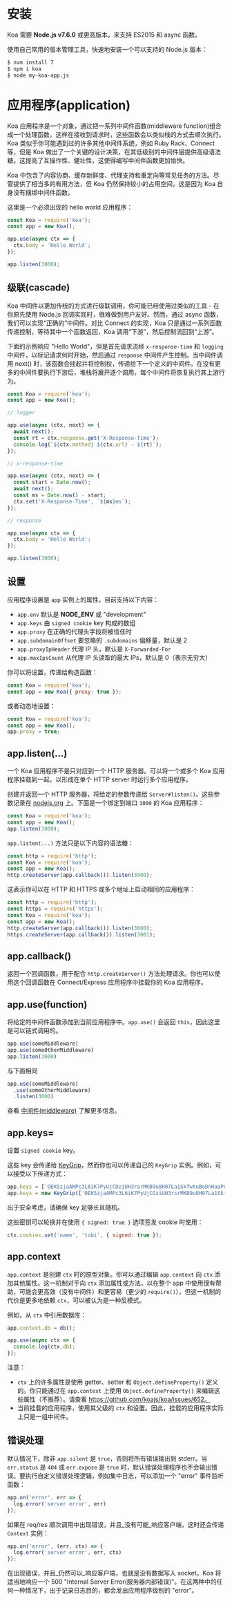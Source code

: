 # 安装

  Koa 需要 __Node.js v7.6.0__ 或更高版本，来支持 ES2015 和 async 函数。

  使用自己常用的版本管理工具，快速地安装一个可以支持的 Node.js 版本：

```bash
$ nvm install 7
$ npm i koa
$ node my-koa-app.js
```

# 应用程序(application)

Koa 应用程序是一个对象，通过把一系列中间件函数(middleware function)组合成一个处理函数，这样在接收到请求时，这些函数会以类似栈的方式去顺次执行。Koa 类似于你可能遇到过的许多其他中间件系统，例如 Ruby Rack、Connect 等，但是 Koa 做出了一个关键的设计决策，在其低级别的中间件层提供高级语法糖。这提高了互操作性、健壮性，这使得编写中间件函数更加愉快。

Koa 中包含了内容协商、缓存新鲜度、代理支持和重定向等常见任务的方法。尽管提供了相当多的有用方法，但 Koa 仍然保持较小的占用空间，这是因为 Koa 自身没有捆绑中间件函数。

这里是一个必须出现的 hello world 应用程序：

<!-- runkit:endpoint -->
```js
const Koa = require('koa');
const app = new Koa();

app.use(async ctx => {
  ctx.body = 'Hello World';
});

app.listen(3000);
```

## 级联(cascade)

Koa 中间件以更加传统的方式进行级联调用，你可能已经使用过类似的工具 - 在你原先使用 Node.js 回调实现时，很难做到用户友好。然而，通过 async 函数，我们可以实现“正确的”中间件。对比 Connect 的实现，Koa 只是通过一系列函数传递控制，等待其中一个函数返回，Koa 调用“下游”，然后控制流回到“上游”。

下面的示例响应 "Hello World"，但是首先请求流经 `x-response-time` 和 `logging` 中间件，以标记请求何时开始，然后通过 `response` 中间件产生控制。当中间件调用 next() 时，该函数会挂起并将控制权，传递给下一个定义的中间件。在没有更多的中间件要执行下游后，堆栈将展开逐个调用，每个中间件将恢复执行其上游行为。

<!-- runkit:endpoint -->
```js
const Koa = require('koa');
const app = new Koa();

// logger

app.use(async (ctx, next) => {
  await next();
  const rt = ctx.response.get('X-Response-Time');
  console.log(`${ctx.method} ${ctx.url} - ${rt}`);
});

// x-response-time

app.use(async (ctx, next) => {
  const start = Date.now();
  await next();
  const ms = Date.now() - start;
  ctx.set('X-Response-Time', `${ms}ms`);
});

// response

app.use(async ctx => {
  ctx.body = 'Hello World';
});

app.listen(3000);
```

## 设置

应用程序设置是 `app` 实例上的属性，目前支持以下内容：

  - `app.env` 默认是 __NODE_ENV__ 或 "development"
  - `app.keys` 由 `signed cookie` key 构成的数组
  - `app.proxy` 在正确的代理头字段将被信任时
  - `app.subdomainOffset` 要忽略的 `.subdomains` 偏移量，默认是 2
  - `app.proxyIpHeader` 代理 IP 头，默认是 `X-Forwarded-For`
  - `app.maxIpsCount` 从代理 IP 头读取的最大 IPs，默认是 0（表示无穷大）

你可以将设置，传递给构造函数：

  ```js
  const Koa = require('koa');
  const app = new Koa({ proxy: true });
  ```
或者动态地设置：
  ```js
  const Koa = require('koa');
  const app = new Koa();
  app.proxy = true;
  ```

## app.listen(...)

一个 Koa 应用程序不是只对应到一个 HTTP 服务器。可以将一个或多个 Koa 应用程序挂载到一起，以形成在单个 HTTP server 时运行多个应用程序。

创建并返回一个 HTTP 服务器，将给定的参数传递给 `Server#listen()`。这些参数记录在 [nodejs.org](http://nodejs.org/api/http.html#http_server_listen_port_hostname_backlog_callback) 上。下面是一个绑定到端口 `3000` 的 Koa 应用程序：

```js
const Koa = require('koa');
const app = new Koa();
app.listen(3000);
```

`app.listen(...)` 方法只是以下内容的语法糖：

```js
const http = require('http');
const Koa = require('koa');
const app = new Koa();
http.createServer(app.callback()).listen(3000);
```

这表示你可以在 HTTP 和 HTTPS 或多个地址上启动相同的应用程序：

```js
const http = require('http');
const https = require('https');
const Koa = require('koa');
const app = new Koa();
http.createServer(app.callback()).listen(3000);
https.createServer(app.callback()).listen(3001);
```

## app.callback()

返回一个回调函数，用于配合 `http.createServer()` 方法处理请求。你也可以使用这个回调函数在 Connect/Express 应用程序中挂载你的 Koa 应用程序。

## app.use(function)

将给定的中间件函数添加到当前应用程序中。`app.use()` 会返回 `this`，因此这里是可以链式调用的。
```js
app.use(someMiddleware)
app.use(someOtherMiddleware)
app.listen(3000)
```
与下面相同
```js
app.use(someMiddleware)
  .use(someOtherMiddleware)
  .listen(3000)
```

查看 [中间件(middleware)](https://github.com/koajs/koa/wiki#middleware) 了解更多信息。

## app.keys=

设置 `signed cookie` key。

这些 key 会传递给 [KeyGrip](https://github.com/crypto-utils/keygrip)，然而你也可以传递自己的 `KeyGrip` 实例。例如，可以接受以下传递方式：

```js
app.keys = ['OEK5zjaAMPc3L6iK7PyUjCOziUH3rsrMKB9u8H07La1SkfwtuBoDnHaaPCkG5Brg', 'MNKeIebviQnCPo38ufHcSfw3FFv8EtnAe1xE02xkN1wkCV1B2z126U44yk2BQVK7'];
app.keys = new KeyGrip(['OEK5zjaAMPc3L6iK7PyUjCOziUH3rsrMKB9u8H07La1SkfwtuBoDnHaaPCkG5Brg', 'MNKeIebviQnCPo38ufHcSfw3FFv8EtnAe1xE02xkN1wkCV1B2z126U44yk2BQVK7'], 'sha256');
```

出于安全考虑，请确保 key 足够长且随机。

这些密钥可以轮换并在使用 `{ signed: true }` 选项签发 cookie 时使用：

```js
ctx.cookies.set('name', 'tobi', { signed: true });
```

## app.context

`app.context` 是创建 `ctx` 时的原型对象。你可以通过编辑 `app.context` 向 `ctx` 添加其他属性。这一机制对于向 `ctx` 添加属性或方法，以在整个 app 中使用很有帮助，可能会更高效（没有中间件）和更容易（更少的 `require()`），但这一机制的代价是更多地依赖 `ctx`，可以被认为是一种反模式。

例如，从 `ctx` 中引用数据库：

```js
app.context.db = db();

app.use(async ctx => {
  console.log(ctx.db);
});
```

注意：

- `ctx` 上的许多属性是使用 getter、setter 和 `Object.defineProperty()` 定义的。你只能通过在 `app.context` 上使用 `Object.defineProperty()` 来编辑这些属性（不推荐）。请查看 https://github.com/koajs/koa/issues/652。
- 当前挂载的应用程序，使用其父级的 `ctx` 和设置。因此，挂载的应用程序实际上只是一组中间件。

## 错误处理

默认情况下，除非 `app.silent` 是 `true`，否则将所有错误输出到 stderr。当 `err.status` 是 `404` 或 `err.expose` 是 `true` 时，默认错误处理程序也不会输出错误。要执行自定义错误处理逻辑，例如集中日志，可以添加一个 "error" 事件监听函数：

```js
app.on('error', err => {
  log.error('server error', err)
});
```

如果在 req/res 顺次调用中出现错误，并且_没有可能_响应客户端，这时还会传递 `Context` 实例：

```js
app.on('error', (err, ctx) => {
  log.error('server error', err, ctx)
});
```

在出现错误，并且_仍然可以_响应客户端，也就是没有数据写入 socket，Koa 将适当地响应一个 500  "Internal Server Error(服务器内部错误)"。在这两种中的任何一种情况下，出于记录日志目的，都会发出应用程序级别的 "error"。
